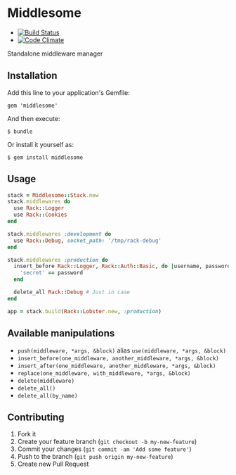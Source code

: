 # Middlesome

- [![Build Status](https://travis-ci.org/Ptico/middlesome.png)](https://travis-ci.org/Ptico/middlesome)
- [![Code Climate](https://codeclimate.com/github/Ptico/middlesome.png)](https://codeclimate.com/github/Ptico/middlesome)


Standalone middleware manager

## Installation

Add this line to your application's Gemfile:

    gem 'middlesome'

And then execute:

    $ bundle

Or install it yourself as:

    $ gem install middlesome

## Usage

```ruby
stack = Middlesome::Stack.new
stack.middlewares do
  use Rack::Logger
  use Rack::Cookies
end

stack.middlewares :development do
  use Rack::Debug, socket_path: '/tmp/rack-debug'
end

stack.middlewares :production do
  insert_before Rack::Logger, Rack::Auth::Basic, do |username, password|
    'secret' == password
  end

  delete_all Rack::Debug # Just in case
end

app = stack.build(Rack::Lobster.new, :production)
```

## Available manipulations

- `push(middleware, *args, &block)` alias `use(middleware, *args, &block)`
- `insert_before(one_middleware, another_middleware, *args, &block)`
- `insert_after(one_middleware, another_middleware, *args, &block)`
- `replace(one_middleware, with_middleware, *args, &block)`
- `delete(middleware)`
- `delete_all()`
- `delete_all(by_name)`

## Contributing

1. Fork it
2. Create your feature branch (`git checkout -b my-new-feature`)
3. Commit your changes (`git commit -am 'Add some feature'`)
4. Push to the branch (`git push origin my-new-feature`)
5. Create new Pull Request
